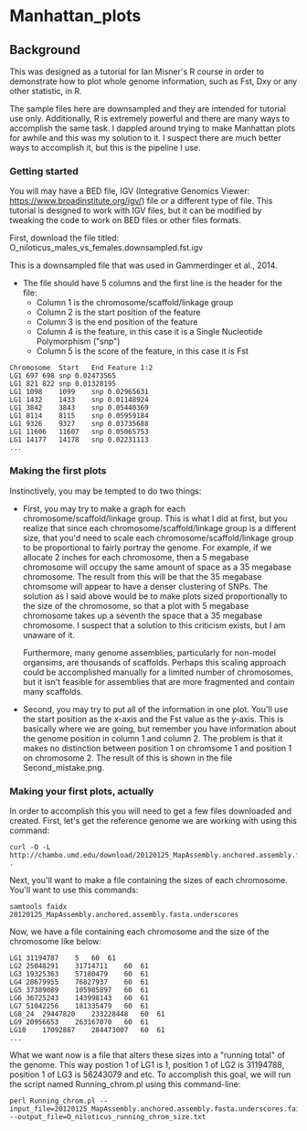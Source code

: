 Manhattan_plots
==============
Background
--------------

This was designed as a tutorial for Ian Misner's R course in order to demonstrate how to plot whole genome information, such as Fst, Dxy or any other statistic, in R.

The sample files here are downsampled and they are intended for tutorial use only. Additionally, R is extremely powerful and there are many ways to accomplish the same task. I dappled around trying to make Manhattan plots for awhile and this was my solution to it. I suspect there are much better ways to accomplish it, but this is the pipeline I use.

### Getting started

You will may have a BED file, IGV (Integrative Genomics Viewer: https://www.broadinstitute.org/igv/) file or a different type of file. This tutorial is designed to work with IGV files, but it can be modified by tweaking the code to work on BED files or other files formats.

First, download the file titled: O_niloticus_males_vs_females.downsampled.fst.igv

This is a downsampled file that was used in Gammerdinger et al., 2014.

* The file should have 5 columns and the first line is the header for the file:
  - Column 1 is the chromosome/scaffold/linkage group
  - Column 2 is the start position of the feature
  - Column 3 is the end position of the feature
  - Column 4 is the feature, in this case it is a Single Nucleotide Polymorphism ("snp")
  - Column 5 is the score of the feature, in this case it is Fst



```
Chromosome	Start	End	Feature	1:2
LG1	697	698	snp	0.02473565
LG1	821	822	snp	0.01328195
LG1	1098	1099	snp	0.02965631
LG1	1432	1433	snp	0.01148924
LG1	3842	3843	snp	0.05440369
LG1	8114	8115	snp	0.05959184
LG1	9326	9327	snp	0.03735688
LG1	11606	11607	snp	0.05065753
LG1	14177	14178	snp	0.02231113
...
```

### Making the first plots

Instinctively, you may be tempted to do two things:

* First, you may try to make a graph for each chromosome/scaffold/linkage group. This is what I did at first, but you realize that since each chromosome/scaffold/linkage group is a different size, that you'd need to scale each chromosome/scaffold/linkage group to be proportional to fairly portray the genome. For example, if we allocate 2 inches for each chromosome, then a 5 megabase chromosome will occupy the same amount of space as a 35 megabase chromosome. The result from this will be that the 35 megabase chromsome will appear to have a denser clustering of SNPs. The solution as I said above would be to make plots sized proportionally to the size of the chromosome, so that a plot with 5 megabase chromosome takes up a seventh the space that a 35 megabase chromosome. I suspect that a solution to this criticism exists, but I am unaware of it. 

  Furthermore, many genome assemblies, particularly for non-model organsims, are thousands of scaffolds. Perhaps this scaling approach could be accomplished manually for a limited number of chromosomes, but it isn't feasible for assemblies that are more fragmented and contain many scaffolds.

* Second, you may try to put all of the information in one plot. You'll use the start position as the x-axis and the Fst value as the y-axis. This is basically where we are going, but remember you have information about the genome position in column 1 and column 2. The problem is that it makes no distinction between position 1 on chromsome 1 and position 1 on chromosome 2. The result of this is shown in the file Second_mistake.png.

### Making your first plots, actually

In order to accomplish this you will need to get a few files downloaded and created. First, let's get the reference genome we are working with using this command:

```
curl -O -L http://chambo.umd.edu/download/20120125_MapAssembly.anchored.assembly.fasta.underscores .
```

Next, you'll want to make a file containing the sizes of each chromosome. You'll want to use this commands:

```
samtools faidx 20120125_MapAssembly.anchored.assembly.fasta.underscores
```

Now, we have a file containing each chromosome and the size of the chromosome like below:

```
LG1	31194787	5	60	61
LG2	25048291	31714711	60	61
LG3	19325363	57180479	60	61
LG4	28679955	76827937	60	61
LG5	37389089	105985897	60	61
LG6	36725243	143998143	60	61
LG7	51042256	181335479	60	61
LG8_24	29447820	233228448	60	61
LG9	20956653	263167070	60	61
LG10	17092887	284473007	60	61
...
```

What we want now is a file that alters these sizes into a "running total" of the genome. This way postion 1 of LG1 is 1, position 1 of LG2 is 31194788, position 1 of LG3 is 56243079 and etc. To accomplish this goal, we will run the script named Running_chrom.pl using this command-line:

```
perl Running_chrom.pl --input_file=20120125_MapAssembly.anchored.assembly.fasta.underscores.fai --output_file=O_niloticus_running_chrom_size.txt
```
 

